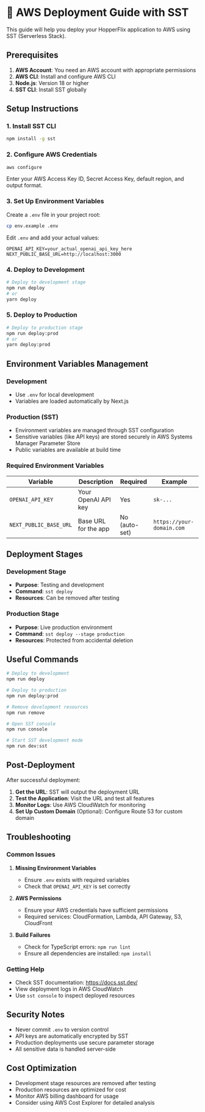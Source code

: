 # 🚀 AWS Deployment Guide with SST

This guide will help you deploy your HopperFlix application to AWS using SST (Serverless Stack).

## Prerequisites

1. **AWS Account**: You need an AWS account with appropriate permissions
2. **AWS CLI**: Install and configure AWS CLI
3. **Node.js**: Version 18 or higher
4. **SST CLI**: Install SST globally

## Setup Instructions

### 1. Install SST CLI

```bash
npm install -g sst
```

### 2. Configure AWS Credentials

```bash
aws configure
```

Enter your AWS Access Key ID, Secret Access Key, default region, and output format.

### 3. Set Up Environment Variables

Create a `.env` file in your project root:

```bash
cp env.example .env
```

Edit `.env` and add your actual values:

```env
OPENAI_API_KEY=your_actual_openai_api_key_here
NEXT_PUBLIC_BASE_URL=http://localhost:3000
```

### 4. Deploy to Development

```bash
# Deploy to development stage
npm run deploy
# or
yarn deploy
```

### 5. Deploy to Production

```bash
# Deploy to production stage
npm run deploy:prod
# or
yarn deploy:prod
```

## Environment Variables Management

### Development

- Use `.env` for local development
- Variables are loaded automatically by Next.js

### Production (SST)

- Environment variables are managed through SST configuration
- Sensitive variables (like API keys) are stored securely in AWS Systems Manager Parameter Store
- Public variables are available at build time

### Required Environment Variables

| Variable               | Description          | Required      | Example                   |
| ---------------------- | -------------------- | ------------- | ------------------------- |
| `OPENAI_API_KEY`       | Your OpenAI API key  | Yes           | `sk-...`                  |
| `NEXT_PUBLIC_BASE_URL` | Base URL for the app | No (auto-set) | `https://your-domain.com` |

## Deployment Stages

### Development Stage

- **Purpose**: Testing and development
- **Command**: `sst deploy`
- **Resources**: Can be removed after testing

### Production Stage

- **Purpose**: Live production environment
- **Command**: `sst deploy --stage production`
- **Resources**: Protected from accidental deletion

## Useful Commands

```bash
# Deploy to development
npm run deploy

# Deploy to production
npm run deploy:prod

# Remove development resources
npm run remove

# Open SST console
npm run console

# Start SST development mode
npm run dev:sst
```

## Post-Deployment

After successful deployment:

1. **Get the URL**: SST will output the deployment URL
2. **Test the Application**: Visit the URL and test all features
3. **Monitor Logs**: Use AWS CloudWatch for monitoring
4. **Set Up Custom Domain** (Optional): Configure Route 53 for custom domain

## Troubleshooting

### Common Issues

1. **Missing Environment Variables**

   - Ensure `.env` exists with required variables
   - Check that `OPENAI_API_KEY` is set correctly

2. **AWS Permissions**

   - Ensure your AWS credentials have sufficient permissions
   - Required services: CloudFormation, Lambda, API Gateway, S3, CloudFront

3. **Build Failures**
   - Check for TypeScript errors: `npm run lint`
   - Ensure all dependencies are installed: `npm install`

### Getting Help

- Check SST documentation: https://docs.sst.dev/
- View deployment logs in AWS CloudWatch
- Use `sst console` to inspect deployed resources

## Security Notes

- Never commit `.env` to version control
- API keys are automatically encrypted by SST
- Production deployments use secure parameter storage
- All sensitive data is handled server-side

## Cost Optimization

- Development stage resources are removed after testing
- Production resources are optimized for cost
- Monitor AWS billing dashboard for usage
- Consider using AWS Cost Explorer for detailed analysis
